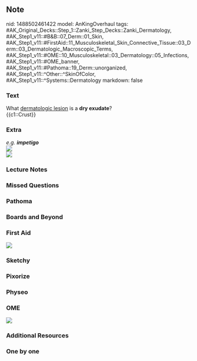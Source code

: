 ## Note
nid: 1488502461422
model: AnKingOverhaul
tags: #AK_Original_Decks::Step_1::Zanki_Step_Decks::Zanki_Dermatology, #AK_Step1_v11::#B&B::07_Derm::01_Skin, #AK_Step1_v11::#FirstAid::11_Musculoskeletal_Skin_Connective_Tissue::03_Derm::03_Dermatologic_Macroscopic_Terms, #AK_Step1_v11::#OME::10_Musculoskeletal::03_Dermatology::05_Infections, #AK_Step1_v11::#OME_banner, #AK_Step1_v11::#Pathoma::19_Derm::unorganized, #AK_Step1_v11::^Other::^SkinOfColor, #AK_Step1_v11::^Systems::Dermatology
markdown: false

### Text
<div>
  <div>
    What <u>dermatologic lesion</u> is a <b>dry exudate</b>?
  </div>
  <div>
    {{c1::Crust}}
  </div>
</div>

### Extra
<div>
  <i>e.g. <b>impetigo</b></i>
</div>
<div><img src="paste-470719825707223.jpg"></div><img src=
"paste-592d4445ad0668ae4708df6bf3467cbf569f463e.png">

### Lecture Notes


### Missed Questions


### Pathoma


### Boards and Beyond


### First Aid
<img src="tmp7FJrLW.png">

### Sketchy


### Pixorize


### Physeo


### OME
<div class="ome-widget">
  <a href="https://onlinemeded.org?ref=anki"><img src=
  "_OME_AnkiFlashcards_General_7.png"></a>
</div>

### Additional Resources


### One by one

